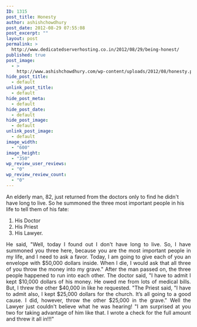 ```yaml
---
ID: 1315
post_title: Honesty
author: ashishchowdhury
post_date: 2012-08-29 07:55:08
post_excerpt: ""
layout: post
permalink: >
  http://www.dedicatedserverhosting.co.in/2012/08/29/being-honest/
published: true
post_image:
  - >
    http://www.ashishchowdhury.com/wp-content/uploads/2012/08/honesty.png
hide_post_title:
  - default
unlink_post_title:
  - default
hide_post_meta:
  - default
hide_post_date:
  - default
hide_post_image:
  - default
unlink_post_image:
  - default
image_width:
  - "600"
image_height:
  - "350"
wp_review_user_reviews:
  - "0"
wp_review_review_count:
  - "0"
---
```

An elderly man, 82, just returned from the doctors only to find he didn't have long to live. So he summoned the three most important people in his life to tell them of his fate:

1. His Doctor
2. His Priest
3. His Lawyer.
<p style="text-align: justify;">He said, "Well, today I found out I don't have long to live. So, I have summoned you three here, because you are the most important people in my life, and I need to ask a favor. Today, I am going to give each of you an envelope with $50,000 dollars inside. When I die, I would ask that all three of you throw the money into my grave." After the man passed on, the three people happened to run into each other. The doctor said, "I have to admit I kept $10,000 dollars of his money. He owed me from lots of medical bills. But, I threw the other $40,000 in like he requested. "The Priest said, "I have to admit also, I kept $25,000 dollars for the church. It’s all going to a good cause. I did, however, throw the other $25,000 in the grave." Well the Lawyer just couldn't believe what he was hearing! "I am surprised at you two for taking advantage of him like that. I wrote a check for the full amount and threw it all in!!!"</p>
